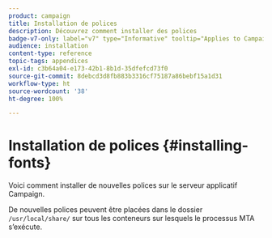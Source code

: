 ```yaml
---
product: campaign
title: Installation de polices
description: Découvrez comment installer des polices
badge-v7-only: label="v7" type="Informative" tooltip="Applies to Campaign Classic v7 only"
audience: installation
content-type: reference
topic-tags: appendices
exl-id: c3b64a04-e173-42b1-8b1d-35dfefcd73f0
source-git-commit: 8debcd3d8fb883b3316cf75187a86bebf15a1d31
workflow-type: ht
source-wordcount: '38'
ht-degree: 100%

---
```


# Installation de polices {#installing-fonts}



Voici comment installer de nouvelles polices sur le serveur applicatif Campaign.

De nouvelles polices peuvent être placées dans le dossier `/usr/local/share/` sur tous les conteneurs sur lesquels le processus MTA s’exécute.
